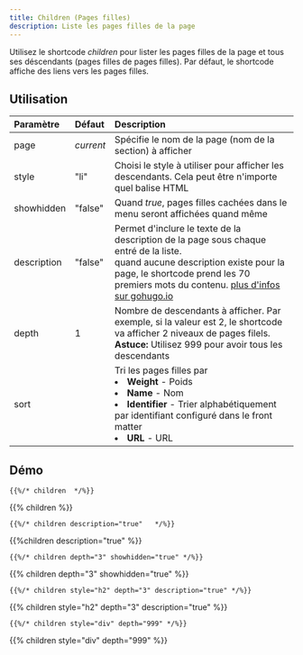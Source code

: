 ```yaml
---
title: Children (Pages filles)
description: Liste les pages filles de la page
---
```


Utilisez le shortcode _children_ pour lister les pages filles de la page et tous ses déscendants (pages filles de pages filles). Par défaut, le shortcode affiche des liens vers les pages filles.

## Utilisation

| Paramètre   | Défaut    | Description                                                                                                                                                                                                                                                    |
| :---------- | :-------- | :------------------------------------------------------------------------------------------------------------------------------------------------------------------------------------------------------------------------------------------------------------- |
| page        | _current_ | Spécifie le nom de la page (nom de la section) à afficher                                                                                                                                                                                                      |
| style       | "li"      | Choisi le style à utiliser pour afficher les descendants. Cela peut être n'importe quel balise HTML                                                                                                                                                            |
| showhidden  | "false"   | Quand _true_, pages filles cachées dans le menu seront affichées quand même                                                                                                                                                                                    |
| description | "false"   | Permet d'inclure le texte de la description de la page sous chaque entré de la liste.<br/>quand aucune description existe pour la page, le shortcode prend les 70 premiers mots du contenu. [plus d'infos sur gohugo.io](https://gohugo.io/content/summaries/) |
| depth       | 1         | Nombre de descendants à afficher. Par exemple, si la valeur est 2, le shortcode va afficher 2 niveaux de pages filels. <br/> **Astuce:** Utilisez 999 pour avoir tous les descendants                                                                          |
| sort        | <rien>    | Tri les pages filles par<br><li><strong>Weight</strong> - Poids</li><li><strong>Name</strong> - Nom</li><li><strong>Identifier</strong> - Trier alphabétiquement par identifiant configuré dans le front matter</li><li><strong>URL</strong> - URL</li>        |

## Démo

    {{%/* children  */%}}

{{% children %}}

    {{%/* children description="true"   */%}}

{{%children description="true"   %}}

    {{%/* children depth="3" showhidden="true" */%}}

{{% children depth="3" showhidden="true" %}}

    {{%/* children style="h2" depth="3" description="true" */%}}

{{% children style="h2" depth="3" description="true" %}}

    {{%/* children style="div" depth="999" */%}}

{{% children style="div" depth="999" %}}
